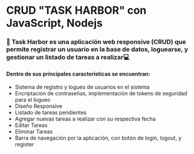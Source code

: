 <h1>CRUD "TASK HARBOR" con JavaScript, Nodejs</h1>

<h3>📃 Task Harbor es una aplicación web responsive (CRUD) que permite registrar un usuario en la base de datos, loguearse, y gestionar un listado de tareas a realizar💻 </h3>
<h4>Dentro de sus principales características se encuentran: </h4>
<ul> 
  <li>Sistema de registro y logueo de usuarios en el sistema</li>
  <li>Encriptación de contraseñas, implementación de tokens de seguridad para el logueo</li>
  <li>Diseño Responsive</li>
  <li>Listado de tareas pendientes</li>
  <li>Agregar nuevas tareas a realizar con su respectiva fecha</li>
  <li>Editar Tareas</li>
  <li>Eliminar Tareas</li>
  <li>Barra de navegación por la aplicación, con botón de login, logout, y register</li>
</ul> 

